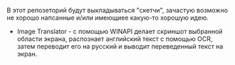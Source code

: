 В этот репозеторий будут выкладываться "скетчи", зачастую возможно не хорошо напсанные и/или имеющиее какую-то хорошую идею.
* Image Translator - с помощью WINAPI делает скриншот выбранной области экрана, распознает английский текст с помощью OCR, затем переводит его на русский и выводит переведенный текст на экран.
